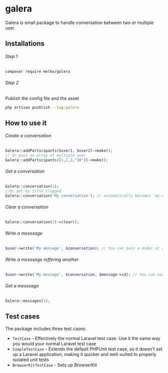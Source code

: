 # galera

Galera is small package to handle conversation between two or multiple user.

Installations
----------------
###### Step 1
```bash
composer require metko/galera 
```

###### Step 2
Publish the config file and the asset 
```bash
php artisan pusblish --tag:galera
 ```

How to use it
----------------

###### Create a conversation
```php
Galera::addParticipants($user1, $user2)->make();
// Or pass an array of multiple user
Galera::addParticipants([1,2,3,"10"])->make();
```

###### Get a conversation 
```php
Galera::conversation(1);
//Or get by title slugged
Galera::conversation('My conversation'); // automatically becomes 'my-conversation'
```

###### Clear a conversation
```php
Galera::conversation(1)->clear();
```

###### Write a messsage
```php
$user->write('My message', $conversation); // You can pass a model or an id for the conversation param
```

###### Write a messsage reffering another
```php
$user->write('My message', $conversation, $message->id); // You can pass a model or an id for the message param
```

###### Get a messsage
```php
Galera::messages(1); 
```

Test cases
----------
 
The package includes three test cases:

* `TestCase` - Effectively the normal Laravel test case. Use it the same way you would your normal Laravel test case
* `SimpleTestCase` - Extends the default PHPUnit test case, so it doesn't set up a Laravel application, making it quicker and well-suited to properly isolated unit tests
* `BrowserKitTestCase` - Sets up BrowserKit
